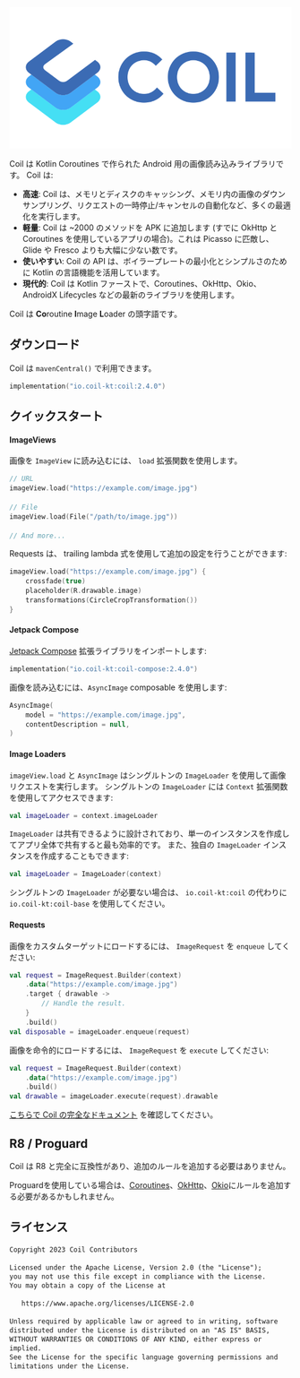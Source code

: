 ![Coil](logo.svg)

Coil は Kotlin Coroutines で作られた Android 用の画像読み込みライブラリです。 Coil は:

- **高速**: Coil は、メモリとディスクのキャッシング、メモリ内の画像のダウンサンプリング、リクエストの一時停止/キャンセルの自動化など、多くの最適化を実行します。
- **軽量**: Coil は ~2000 のメソッドを APK に追加します (すでに OkHttp と Coroutines を使用しているアプリの場合)。これは Picasso に匹敵し、Glide や Fresco よりも大幅に少ない数です。
- **使いやすい**: Coil の API は、ボイラープレートの最小化とシンプルさのために Kotlin の言語機能を活用しています。
- **現代的**: Coil は Kotlin ファーストで、Coroutines、OkHttp、Okio、AndroidX Lifecycles などの最新のライブラリを使用します。

Coil は **Co**routine **I**mage **L**oader の頭字語です。

## ダウンロード

Coil は `mavenCentral()` で利用できます。

```kotlin
implementation("io.coil-kt:coil:2.4.0")
```

## クイックスタート

#### ImageViews

画像を `ImageView` に読み込むには、 `load` 拡張関数を使用します。

```kotlin
// URL
imageView.load("https://example.com/image.jpg")

// File
imageView.load(File("/path/to/image.jpg"))

// And more...
```

Requests は、 trailing lambda 式を使用して追加の設定を行うことができます:

```kotlin
imageView.load("https://example.com/image.jpg") {
    crossfade(true)
    placeholder(R.drawable.image)
    transformations(CircleCropTransformation())
}
```

#### Jetpack Compose

[Jetpack Compose](https://developer.android.com/jetpack/compose) 拡張ライブラリをインポートします:

```kotlin
implementation("io.coil-kt:coil-compose:2.4.0")
```

画像を読み込むには、`AsyncImage` composable を使用します:

```kotlin
AsyncImage(
    model = "https://example.com/image.jpg",
    contentDescription = null,
)
```

#### Image Loaders

`imageView.load` と `AsyncImage` はシングルトンの `ImageLoader` を使用して画像リクエストを実行します。 シングルトンの `ImageLoader` には `Context` 拡張関数を使用してアクセスできます:

```kotlin
val imageLoader = context.imageLoader
```

`ImageLoader` は共有できるように設計されており、単一のインスタンスを作成してアプリ全体で共有すると最も効率的です。 また、独自の `ImageLoader` インスタンスを作成することもできます:

```kotlin
val imageLoader = ImageLoader(context)
```

シングルトンの `ImageLoader` が必要ない場合は、 `io.coil-kt:coil` の代わりに `io.coil-kt:coil-base` を使用してください。

#### Requests

画像をカスタムターゲットにロードするには、 `ImageRequest` を `enqueue` してください:

```kotlin
val request = ImageRequest.Builder(context)
    .data("https://example.com/image.jpg")
    .target { drawable ->
        // Handle the result.
    }
    .build()
val disposable = imageLoader.enqueue(request)
```

画像を命令的にロードするには、 `ImageRequest` を `execute` してください:

```kotlin
val request = ImageRequest.Builder(context)
    .data("https://example.com/image.jpg")
    .build()
val drawable = imageLoader.execute(request).drawable
```

[こちらで Coil の完全なドキュメント](https://coil-kt.github.io/coil/getting_started/) を確認してください。

## R8 / Proguard

Coil は R8 と完全に互換性があり、追加のルールを追加する必要はありません。

Proguardを使用している場合は、[Coroutines](https://github.com/Kotlin/kotlinx.coroutines/blob/master/kotlinx-coroutines-core/jvm/resources/META-INF/proguard/coroutines.pro)、[OkHttp](https://github.com/square/okhttp/blob/master/okhttp/src/jvmMain/resources/META-INF/proguard/okhttp3.pro)、[Okio](https://github.com/square/okio/blob/master/okio/src/jvmMain/resources/META-INF/proguard/okio.pro)にルールを追加する必要があるかもしれません。

## ライセンス

    Copyright 2023 Coil Contributors

    Licensed under the Apache License, Version 2.0 (the "License");
    you may not use this file except in compliance with the License.
    You may obtain a copy of the License at

       https://www.apache.org/licenses/LICENSE-2.0

    Unless required by applicable law or agreed to in writing, software
    distributed under the License is distributed on an "AS IS" BASIS,
    WITHOUT WARRANTIES OR CONDITIONS OF ANY KIND, either express or implied.
    See the License for the specific language governing permissions and
    limitations under the License.

